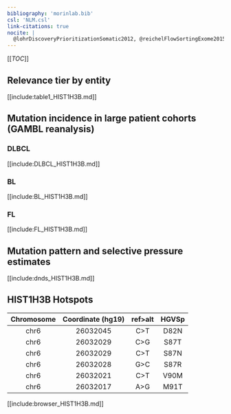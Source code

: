 ```yaml
---
bibliography: 'morinlab.bib'
csl: 'NLM.csl'
link-citations: true
nocite: |
  @lohrDiscoveryPrioritizationSomatic2012, @reichelFlowSortingExome2015, 
---
```

[[_TOC_]]


## Relevance tier by entity

[[include:table1_HIST1H3B.md]]

## Mutation incidence in large patient cohorts (GAMBL reanalysis)

### DLBCL
[[include:DLBCL_HIST1H3B.md]]

### BL
[[include:BL_HIST1H3B.md]]

### FL
[[include:FL_HIST1H3B.md]]


## Mutation pattern and selective pressure estimates
[[include:dnds_HIST1H3B.md]]



## HIST1H3B Hotspots

| Chromosome |Coordinate (hg19) | ref>alt | HGVSp | 
 | :---:| :---: | :--: | :---: |
|chr6|26032045|C>T|D82N| 
|chr6|26032029|C>G|S87T| 
|chr6|26032029|C>T|S87N| 
|chr6|26032028|G>C|S87R| 
|chr6|26032021|C>T|V90M| 
|chr6|26032017|A>G|M91T| 


[[include:browser_HIST1H3B.md]]


